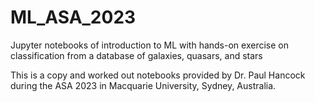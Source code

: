 # ML_ASA_2023

Jupyter notebooks of introduction to ML with hands-on exercise on classification from a database of galaxies, quasars, and stars

This is a copy and worked out notebooks provided by Dr. Paul Hancock during the ASA 2023 in Macquarie University, Sydney, Australia.
